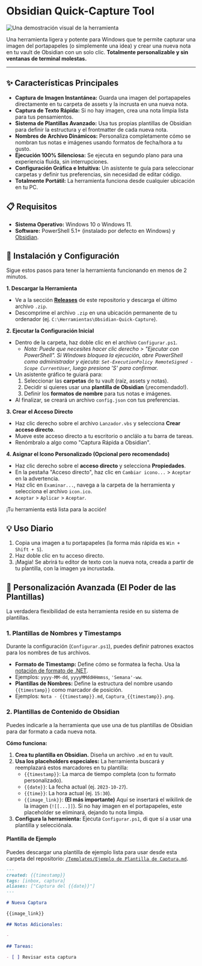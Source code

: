 # Obsidian Quick-Capture Tool

![Una demostración visual de la herramienta](.github/readme-images/Send2Obsidian%20imágenes.excalidraw.png)

Una herramienta ligera y potente para Windows que te permite capturar una imagen del portapapeles (o simplemente una idea) y crear una nueva nota en tu vault de Obsidian con un solo clic. **Totalmente personalizable y sin ventanas de terminal molestas.**

---

## ✨ Características Principales

-   **Captura de Imagen Instantánea:** Guarda una imagen del portapapeles directamente en tu carpeta de assets y la incrusta en una nueva nota.
-   **Captura de Texto Rápida:** Si no hay imagen, crea una nota limpia lista para tus pensamientos.
-   **Sistema de Plantillas Avanzado:** Usa tus propias plantillas de Obsidian para definir la estructura y el frontmatter de cada nueva nota.
-   **Nombres de Archivo Dinámicos:** Personaliza completamente cómo se nombran tus notas e imágenes usando formatos de fecha/hora a tu gusto.
-   **Ejecución 100% Silenciosa:** Se ejecuta en segundo plano para una experiencia fluida, sin interrupciones.
-   **Configuración Gráfica e Intuitiva:** Un asistente te guía para seleccionar carpetas y definir tus preferencias, sin necesidad de editar código.
-   **Totalmente Portátil:** La herramienta funciona desde cualquier ubicación en tu PC.

## 📋 Requisitos

-   **Sistema Operativo:** Windows 10 o Windows 11.
-   **Software:** PowerShell 5.1+ (instalado por defecto en Windows) y [Obsidian](https://obsidian.md/).

## 🚀 Instalación y Configuración

Sigue estos pasos para tener la herramienta funcionando en menos de 2 minutos.

**1. Descargar la Herramienta**
   - Ve a la sección [**Releases**](https://github.com/Wilberucx/Send2Obsidian/releases/tag/tool) de este repositorio y descarga el último archivo `.zip`.
   - Descomprime el archivo `.zip` en una ubicación permanente de tu ordenador (ej. `C:\Herramientas\Obsidian-Quick-Capture`).

**2. Ejecutar la Configuración Inicial**
   - Dentro de la carpeta, haz doble clic en el archivo `Configurar.ps1`.
     - *Nota: Puede que necesites hacer clic derecho > "Ejecutar con PowerShell". Si Windows bloquea la ejecución, abre PowerShell como administrador y ejecuta: `Set-ExecutionPolicy RemoteSigned -Scope CurrentUser`, luego presiona 'S' para confirmar.*
   - Un asistente gráfico te guiará para:
     1.  Seleccionar las **carpetas** de tu vault (raíz, assets y notas).
     2.  Decidir si quieres usar una **plantilla de Obsidian** (¡recomendado!).
     3.  Definir los **formatos de nombre** para tus notas e imágenes.
   - Al finalizar, se creará un archivo `config.json` con tus preferencias.

**3. Crear el Acceso Directo**
   - Haz clic derecho sobre el archivo `Lanzador.vbs` y selecciona **Crear acceso directo**.
   - Mueve este acceso directo a tu escritorio o anclálo a tu barra de tareas.
   - Renómbralo a algo como "Captura Rápida a Obsidian".

**4. Asignar el Icono Personalizado (Opcional pero recomendado)**
   - Haz clic derecho sobre el **acceso directo** y selecciona **Propiedades**.
   - En la pestaña "Acceso directo", haz clic en `Cambiar icono...` > `Aceptar` en la advertencia.
   - Haz clic en `Examinar...`, navega a la carpeta de la herramienta y selecciona el archivo `icon.ico`.
   - `Aceptar` > `Aplicar` > `Aceptar`.

¡Tu herramienta está lista para la acción!

## 💡 Uso Diario

1.  Copia una imagen a tu portapapeles (la forma más rápida es `Win + Shift + S`).
2.  Haz doble clic en tu acceso directo.
3.  ¡Magia! Se abrirá tu editor de texto con la nueva nota, creada a partir de tu plantilla, con la imagen ya incrustada.

## 🔧 Personalización Avanzada (El Poder de las Plantillas)

La verdadera flexibilidad de esta herramienta reside en su sistema de plantillas.

### 1. Plantillas de Nombres y Timestamps

Durante la configuración (`Configurar.ps1`), puedes definir patrones exactos para los nombres de tus archivos.
-   **Formato de Timestamp:** Define cómo se formatea la fecha. Usa la [notación de formato de .NET](https://docs.microsoft.com/en-us/dotnet/standard/base-types/custom-date-and-time-format-strings).
  - Ejemplos: `yyyy-MM-dd`, `yyyyMMddHHmmss`, `'Semana'-ww`.
-   **Plantillas de Nombres:** Define la estructura del nombre usando `{{timestamp}}` como marcador de posición.
  - Ejemplos: `Nota - {{timestamp}}.md`, `Captura_{{timestamp}}.png`.

### 2. Plantillas de Contenido de Obsidian

Puedes indicarle a la herramienta que use una de tus plantillas de Obsidian para dar formato a cada nueva nota.

**Cómo funciona:**
1.  **Crea tu plantilla en Obsidian.** Diseña un archivo `.md` en tu vault.
2.  **Usa los placeholders especiales:** La herramienta buscará y reemplazará estos marcadores en tu plantilla:
    -   `{{timestamp}}`: La marca de tiempo completa (con tu formato personalizado).
    -   `{{date}}`: La fecha actual (ej. `2023-10-27`).
    -   `{{time}}`: La hora actual (ej. `15:30`).
    -   `{{image_link}}`: **(El más importante)** Aquí se insertará el wikilink de la imagen (`![[...]]`). Si no hay imagen en el portapapeles, este placeholder se eliminará, dejando tu nota limpia.
3.  **Configura la herramienta:** Ejecuta `Configurar.ps1`, di que sí a usar una plantilla y selecciónala.

#### Plantilla de Ejemplo

Puedes descargar una plantilla de ejemplo lista para usar desde esta carpeta del repositorio: [`/Templates/Ejemplo de Plantilla de Captura.md`](https://github.com/Wilberucx/Send2Obsidian/blob/main/Template.md).

```markdown
---
created: {{timestamp}}
tags: [inbox, captura]
aliases: ["Captura del {{date}}"]
---

# Nueva Captura

{{image_link}}

## Notas Adicionales:

- 

## Tareas:

- [ ] Revisar esta captura
```


